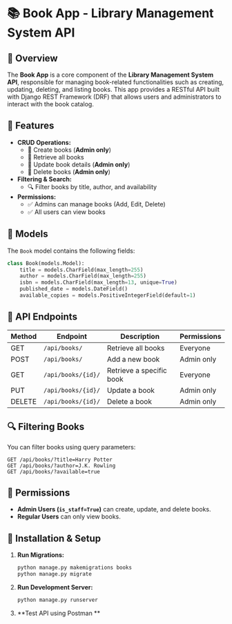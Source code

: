# 📚 Book App - Library Management System API

## 📖 Overview

The **Book App** is a core component of the **Library Management System API**, responsible for managing book-related functionalities such as creating, updating, deleting, and listing books. This app provides a RESTful API built with Django REST Framework (DRF) that allows users and administrators to interact with the book catalog.

## 🚀 Features

- **CRUD Operations:**
  - 📌 Create books (**Admin only**)
  - 📌 Retrieve all books
  - 📌 Update book details (**Admin only**)
  - 📌 Delete books (**Admin only**)
- **Filtering & Search:**
  - 🔍 Filter books by title, author, and availability
- **Permissions:**
  - ✅ Admins can manage books (Add, Edit, Delete)
  - ✅ All users can view books

## 📂 Models

The `Book` model contains the following fields:

```python
class Book(models.Model):
    title = models.CharField(max_length=255)
    author = models.CharField(max_length=255)
    isbn = models.CharField(max_length=13, unique=True)
    published_date = models.DateField()
    available_copies = models.PositiveIntegerField(default=1)
```

## 🔗 API Endpoints

| Method | Endpoint           | Description              | Permissions |
| ------ | ------------------ | ------------------------ | ----------- |
| GET    | `/api/books/`      | Retrieve all books       | Everyone    |
| POST   | `/api/books/`      | Add a new book           | Admin only  |
| GET    | `/api/books/{id}/` | Retrieve a specific book | Everyone    |
| PUT    | `/api/books/{id}/` | Update a book            | Admin only  |
| DELETE | `/api/books/{id}/` | Delete a book            | Admin only  |

## 🔍 Filtering Books

You can filter books using query parameters:

```
GET /api/books/?title=Harry Potter
GET /api/books/?author=J.K. Rowling
GET /api/books/?available=true
```

## 🔑 Permissions

- **Admin Users (****`is_staff=True`****)** can create, update, and delete books.
- **Regular Users** can only view books.

## 🔧 Installation & Setup

1. **Run Migrations:**
   ```bash
   python manage.py makemigrations books
   python manage.py migrate
   ```
2. **Run Development Server:**
   ```bash
   python manage.py runserver
   ```
3. **Test API using Postman **
